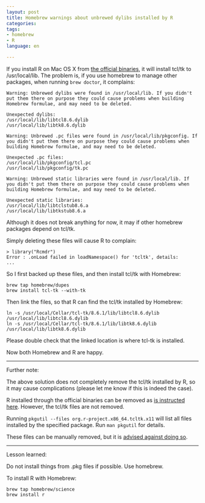 ```yaml
---
layout: post
title: Homebrew warnings about unbrewed dylibs installed by R
categories: 
tags:
- homebrew
- R
language: en

---
```


If you install R on Mac OS X from [the official binaries](http://cran.r-project.org/bin/macosx/), it will install tcl/tk to /usr/local/lib. The problem is, if you use homebrew to manage other packages, when running `brew doctor`, it complains:

```
Warning: Unbrewed dylibs were found in /usr/local/lib. If you didn't put them there on purpose they could cause problems when building Homebrew formulae, and may need to be deleted.

Unexpected dylibs:
/usr/local/lib/libtcl8.6.dylib
/usr/local/lib/libtk8.6.dylib

Warning: Unbrewed .pc files were found in /usr/local/lib/pkgconfig. If you didn't put them there on purpose they could cause problems when building Homebrew formulae, and may need to be deleted.

Unexpected .pc files:
/usr/local/lib/pkgconfig/tcl.pc
/usr/local/lib/pkgconfig/tk.pc

Warning: Unbrewed static libraries were found in /usr/local/lib. If you didn't put them there on purpose they could cause problems when building Homebrew formulae, and may need to be deleted.

Unexpected static libraries:
/usr/local/lib/libtclstub8.6.a
/usr/local/lib/libtkstub8.6.a
```

Although it does not break anything for now, it may if other homebrew packages depend on tcl/tk.

Simply deleting these files will cause R to complain:

```
> library("Rcmdr")
Error : .onLoad failed in loadNamespace() for 'tcltk', details:
...
```

So I first backed up these files, and then install tcl/tk with Homebrew:

```
brew tap homebrew/dupes
brew install tcl-tk --with-tk
```

Then link the files, so that R can find the tcl/tk installed by Homebrew:

```
ln -s /usr/local/Cellar/tcl-tk/8.6.1/lib/libtcl8.6.dylib /usr/local/lib/libtcl8.6.dylib
ln -s /usr/local/Cellar/tcl-tk/8.6.1/lib/libtk8.6.dylib /usr/local/lib/libtk8.6.dylib
```

Please double check that the linked location is where tcl-tk is installed.

Now both Homebrew and R are happy.

***

Further note:

The above solution does not completely remove the tcl/tk installed by R, so it may cause complications (please let me know if this is indeed the case). 

R installed through the official binaries can be removed as [is instructed here](http://cran.r-project.org/doc/manuals/r-release/R-admin.html#Uninstalling-under-OS-X). However, the tcl/tk files are not removed.

Running `pkgutil --files org.r-project.x86_64.tcltk.x11` will list all files installed by the specified package. Run `man pkgutil` for details. 

These files can be manually removed, but it is [advised against doing so](https://wincent.com/wiki/Uninstalling_packages_(.pkg_files)_on_Mac_OS_X).

***

Lesson learned:

Do not install things from .pkg files if possible. Use homebrew. 

To install R with Homebrew:

```
brew tap homebrew/science
brew install r
```


